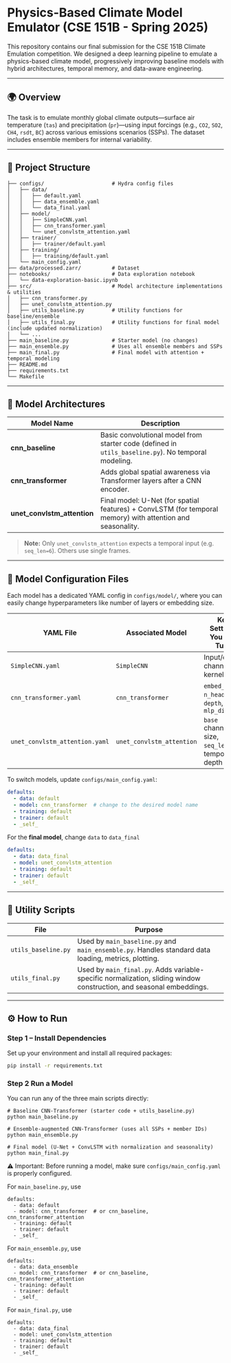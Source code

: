 # Physics-Based Climate Model Emulator (CSE 151B - Spring 2025)

This repository contains our final submission for the CSE 151B Climate Emulation competition. We designed a deep learning pipeline to emulate a physics-based climate model, progressively improving baseline models with hybrid architectures, temporal memory, and data-aware engineering.

---

## 🌍 Overview

The task is to emulate monthly global climate outputs—surface air temperature (`tas`) and precipitation (`pr`)—using input forcings (e.g., `CO2`, `SO2`, `CH4`, `rsdt`, `BC`) across various emissions scenarios (SSPs). The dataset includes ensemble members for internal variability.

---

## 📁 Project Structure
```
├── configs/                      # Hydra config files
│   ├── data/
│   │   ├── default.yaml
│   │   ├── data_ensemble.yaml
│   │   └── data_final.yaml
│   ├── model/
│   │   ├── SimpleCNN.yaml
│   │   ├── cnn_transformer.yaml
│   │   └── unet_convlstm_attention.yaml
│   ├── trainer/
│   │   ├── trainer/default.yaml
│   ├── training/
│   │   ├── training/default.yaml
│   └── main_config.yaml
├── data/processed.zarr/          # Dataset 
├── notebooks/                    # Data exploration notebook
│   └── data-exploration-basic.ipynb
├── src/                          # Model architecture implementations & utilities
│   ├── cnn_transformer.py
│   ├── unet_convlstm_attention.py
│   ├── utils_baseline.py         # Utility functions for baseline/ensemble
│   ├── utils_final.py            # Utility functions for final model (include updated normalization)
│   └── ...
├── main_baseline.py              # Starter model (no changes)
├── main_ensemble.py              # Uses all ensemble members and SSPs
├── main_final.py                 # Final model with attention + temporal modeling
├── README.md
├── requirements.txt
└── Makefile
```

---

## 🧠 Model Architectures

| Model Name                  | Description |
|----------------------------|-------------|
| **cnn_baseline**           | Basic convolutional model from starter code (defined in `utils_baseline.py`). No temporal modeling. |
| **cnn_transformer**        | Adds global spatial awareness via Transformer layers after a CNN encoder. |
| **unet_convlstm_attention** | Final model: U-Net (for spatial features) + ConvLSTM (for temporal memory) with attention and seasonality. |

> **Note:** Only `unet_convlstm_attention` expects a temporal input (e.g. `seq_len=6`). Others use single frames.

---

## 🔧 Model Configuration Files

Each model has a dedicated YAML config in `configs/model/`, where you can easily change hyperparameters like number of layers or embedding size.

| YAML File                          | Associated Model                | Key Settings You Can Tune                        |
|-----------------------------------|----------------------------------|--------------------------------------------------|
| `SimpleCNN.yaml`                  | `SimpleCNN`                      | Input/output channels, kernel size              |
| `cnn_transformer.yaml`            | `cnn_transformer`                | `embed_dim`, `n_heads`, `depth`, `mlp_dim`      |
| `unet_convlstm_attention.yaml`    | `unet_convlstm_attention`        | `base` channel size, `seq_len`, temporal depth  |

To switch models, update `configs/main_config.yaml`:
```yaml
defaults:
  - data: default
  - model: cnn_transformer  # change to the desired model name
  - training: default
  - trainer: default
  - _self_
```
For the **final model**, change ```data``` to ```data_final```
```yaml
defaults:
  - data: data_final
  - model: unet_convlstm_attention
  - training: default
  - trainer: default
  - _self_
```

---

## 🧰 Utility Scripts
| File               | Purpose                                                                                         |
|--------------------|-------------------------------------------------------------------------------------------------|
| `utils_baseline.py` | Used by `main_baseline.py` and `main_ensemble.py`. Handles standard data loading, metrics, plotting. |
| `utils_final.py`    | Used by `main_final.py`. Adds variable-specific normalization, sliding window construction, and seasonal embeddings. |

---

## ⚙️ How to Run

### Step 1 – Install Dependencies

Set up your environment and install all required packages:

```bash
pip install -r requirements.txt
```

### Step 2 Run a Model

You can run any of the three main scripts directly:

```
# Baseline CNN-Transformer (starter code + utils_baseline.py)
python main_baseline.py

# Ensemble-augmented CNN-Transformer (uses all SSPs + member IDs)
python main_ensemble.py

# Final model (U-Net + ConvLSTM with normalization and seasonality)
python main_final.py
```

⚠️ Important: Before running a model, make sure ```configs/main_config.yaml``` is properly configured.

For ```main_baseline.py```, use 
```
defaults:
  - data: default
  - model: cnn_transformer  # or cnn_baseline, cnn_transformer_attention
  - training: default
  - trainer: default
  - _self_
```

For ```main_ensemble.py```, use 
```
defaults:
  - data: data_ensemble
  - model: cnn_transformer  # or cnn_baseline, cnn_transformer_attention
  - training: default
  - trainer: default
  - _self_
```

For ```main_final.py```, use 
```
defaults:
  - data: data_final
  - model: unet_convlstm_attention
  - training: default
  - trainer: default
  - _self_
```
